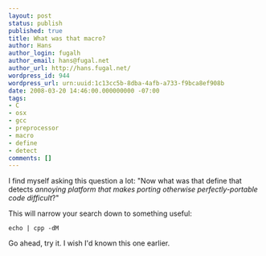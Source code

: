 ```yaml
---
layout: post
status: publish
published: true
title: What was that macro?
author: Hans
author_login: fugalh
author_email: hans@fugal.net
author_url: http://hans.fugal.net/
wordpress_id: 944
wordpress_url: urn:uuid:1c13cc5b-8dba-4afb-a733-f9bca8ef908b
date: 2008-03-20 14:46:00.000000000 -07:00
tags:
- C
- osx
- gcc
- preprocessor
- macro
- define
- detect
comments: []
---
```

<p>I find myself asking this question a lot: "Now what was that define that detects <em>annoying platform that makes porting otherwise perfectly-portable code difficult</em>?"</p>

<p>This will narrow your search down to something useful:</p>

<pre><code>echo | cpp -dM
</code></pre>

<p>Go ahead, try it. I wish I'd known this one earlier.</p>
